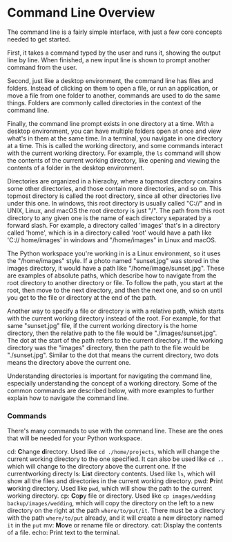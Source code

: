 # Command Line Overview

The command line is a fairly simple interface, with just a few core concepts needed to get started.

First, it takes a command typed by the user and runs it, showing the output line by line. When
finished, a new input line is shown to prompt another command from the user.

Second, just like a desktop environment, the command line has files and folders. Instead of clicking
on them to open a file, or run an application, or move a file from one folder to another, commands are 
used to do the same things. Folders are commonly called directories in the context of the command line.

Finally, the command line prompt exists in one directory at a time. With a desktop environment, you can
have multiple folders open at once and view what's in them at the same time. In a terminal, you navigate
in one directory at a time. This is called the working directory, and some commands interact with the
current working directory. For example, the `ls` command will show the contents of the current working
directory, like opening and viewing the contents of a folder in the desktop environment.

Directories are organized in a hierachy, where a topmost directory contains some other directories, and
those contain more directories, and so on. This topmost directory is called the root directory, since all
other directories live under this one. In windows, this root directory is usually called "C://" and in
UNIX, Linux, and macOS the root directory is just "/". The path from this root directory to any given 
one is the name of each directory separated by a forward slash. For example, a directory called 'images' 
that's in a directory called 'home', which is in a directory called 'root' would have a path like 'C://
home/images' in windows and "/home/images" in Linux and macOS.

The Python workspace you're working in is a Linux environment, so it uses the "/home/images" style. If
a photo named "sunset.jpg" was stored in the images directory, it would have a path like
"/home/image/sunset.jpg". These are examples of absolute paths, which describe how to navigate from the
root directory to another directory or file. To follow the path, you start at the root, then move to the
next directory, and then the next one, and so on until you get to the file or directory at the 
end of the path.

Another way to specify a file or directory is with a relative path, which starts with the current
working directory instead of the root. For example, for that same "sunset.jpg" file, if the current
working directory is the home directory, then the relative path to the file would be
"./images/sunset.jpg". The dot at the start of the path refers to the current directory. If the
working directory was the "images" directory, then the path to the file would be "./sunset.jpg".
Similar to the dot that means the current directory, two dots means the directory above the current one.

Understanding directories is important for navigating the command line, especially understanding
the concept of a working directory. Some of the common commands are described below, with more examples
to further explain how to navigate the command line.

### Commands
There's many commands to use with the command line. These are the ones that will be needed for your
Python workspace.

cd: **C**hange **d**irectory. Used like `cd ./home/projects`, which will change the current working 
directory to the one specified. It can also be used like `cd ..` which will change to the directory
above the current one. If the currentworking directy 
ls: **L**i**s**t directory contents. Used like `ls`, which will show all the files and directories in the current working directory.
pwd: **P**rint **w**orking directory. Used like `pwd`, which will show the path to the current working directory.
cp: **C**o**p**y file or directory. Used like `cp images/wedding backup/images/wedding`, which will copy the directory on the left to a new directory on the right at the path `where/to/put/it`. There must be a directory with the path `where/to/put` already, and it will create a new directory named `it` in the `put`
mv: **M**o**v**e or rename file or directory.
cat: Display the contents of a file.
echo: Print text to the terminal.
